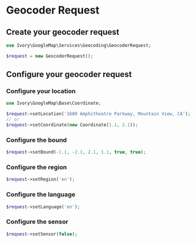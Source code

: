 # Geocoder Request

## Create your geocoder request

``` php
use Ivory\GoogleMap\Services\Geocoding\GeocoderRequest;

$request = new GeocoderRequest();
```

## Configure your geocoder request

### Configure your location

``` php
use Ivory\GoogleMap\Base\Coordinate;

$request->setLocation('1600 Amphitheatre Parkway, Mountain View, CA');
// or
$request->setCoordinate(new Coordinate(1.1, 2.1));
```

### Configure the bound

``` php
$request->setBound(-1.1, -2.1, 2.1, 1.1, true, true);
```

### Configure the region

``` php
$request->setRegion('en');
```

### Configure the language

``` php
$request->setLanguage('en');
```

### Configure the sensor

``` php
$request->setSensor(false);
```

